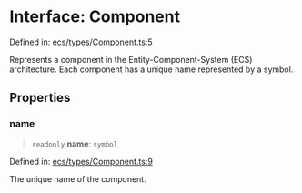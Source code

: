 # Interface: Component

Defined in: [ecs/types/Component.ts:5](https://github.com/Forge-Game-Engine/Forge/blob/6a4c05c6b58848e53a4f2ca7d9cd2f9b6c10e5ac/src/ecs/types/Component.ts#L5)

Represents a component in the Entity-Component-System (ECS) architecture.
Each component has a unique name represented by a symbol.

## Properties

### name

> `readonly` **name**: `symbol`

Defined in: [ecs/types/Component.ts:9](https://github.com/Forge-Game-Engine/Forge/blob/6a4c05c6b58848e53a4f2ca7d9cd2f9b6c10e5ac/src/ecs/types/Component.ts#L9)

The unique name of the component.
